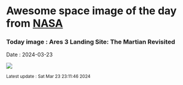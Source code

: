 
# Awesome space image of the day from [NASA](https://api.nasa.gov/)

### Today image : Ares 3 Landing Site: The Martian Revisited
Date : 2024-03-23

![](https://apod.nasa.gov/apod/image/2403/PIA19363_1024.jpg)

<small>Latest update : Sat Mar 23 23:11:46 2024</small>
        
